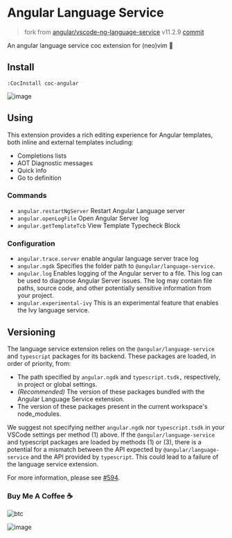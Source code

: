 # Angular Language Service

> fork from [angular/vscode-ng-language-service](https://github.com/angular/vscode-ng-language-service) v11.2.9
> [commit](https://github.com/angular/vscode-ng-language-service/commit/8b6e7afaef1b0f04d8deb9087158c5fc9ab5fe37)

An angular language service coc extension for (neo)vim 💖

## Install

``` vim
:CocInstall coc-angular
```

![image](https://user-images.githubusercontent.com/5492542/55223095-6826b180-5248-11e9-8bca-f0528c456850.png)

## Using

This extension provides a rich editing experience for Angular templates, both inline
and external templates including:

* Completions lists
* AOT Diagnostic messages
* Quick info
* Go to definition

### Commands

- `angular.restartNgServer` Restart Angular Language server
- `angular.openLogFile` Open Angular Server log
- `angular.getTemplateTcb` View Template Typecheck Block

### Configuration

- `angular.trace.server` enable angular language server trace log
- `angular.ngdk` Specifies the folder path to `@angular/language-service`.
- `angular.log` Enables logging of the Angular server to a file. This log can be used to diagnose Angular Server issues. The log may contain file paths, source code, and other potentially sensitive information from your project.
- `angular.experimental-ivy` This is an experimental feature that enables the Ivy language service.

## Versioning

The language service extension relies on the `@angular/language-service` and `typescript` packages for its backend. These packages are loaded, in order of priority, from:

- The path specified by `angular.ngdk` and `typescript.tsdk,` respectively, in project or global settings.
- *(Recommended)* The version of these packages bundled with the Angular Language Service extension.
- The version of these packages present in the current workspace's node_modules.

We suggest not specifying neither `angular.ngdk` nor `typescript.tsdk` in your VSCode settings per method (1) above.
If the `@angular/language-service` and typescript packages are loaded by methods (1) or (3), there is a potential
for a mismatch between the API expected by `@angular/language-service` and the API provided by `typescript`.
This could lead to a failure of the language service extension.

For more information, please see [#594](https://github.com/angular/vscode-ng-language-service/issues/594).

### Buy Me A Coffee ☕️

![btc](https://img.shields.io/keybase/btc/iamcco.svg?style=popout-square)

![image](https://user-images.githubusercontent.com/5492542/42771079-962216b0-8958-11e8-81c0-520363ce1059.png)
